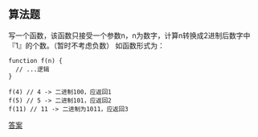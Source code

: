 ## 算法题

写一个函数，该函数只接受一个参数n，n为数字，计算n转换成2进制后数字中『1』的个数。（暂时不考虑负数）
如函数形式为：

```
function f(n) {
  // ...逻辑
}

f(4) // 4 -> 二进制100，应返回1
f(5) // 5 -> 二进制101，应返回2
f(11) // 11 -> 二进制为1011，应返回3
```

[答案](./answer.js)